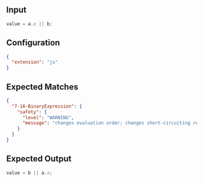 
## Input
```javascript input
value = a.x || b;
```

## Configuration
```json configuration
{
  "extension": "js"
}
```

## Expected Matches
```json expected matches
{
  "7-16-BinaryExpression": {
    "safety": {
      "level": "WARNING",
      "message": "changes evaluation order; changes short-circuiting result"
    }
  }
}
```

## Expected Output
```javascript expected output
value = b || a.x;
```
